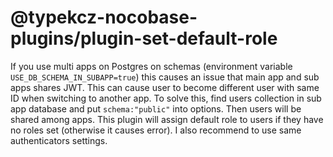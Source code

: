 # @typekcz-nocobase-plugins/plugin-set-default-role

If you use multi apps on Postgres on schemas (environment variable `USE_DB_SCHEMA_IN_SUBAPP=true`) this causes an issue that main app and sub apps shares JWT. This can cause user to become different user with same ID when switching to another app. To solve this, find users collection in sub app database and put `schema:"public"` into options. Then users will be shared among apps. This plugin will assign default role to users if they have no roles set (otherwise it causes error). I also recommend to use same authenticators settings.
